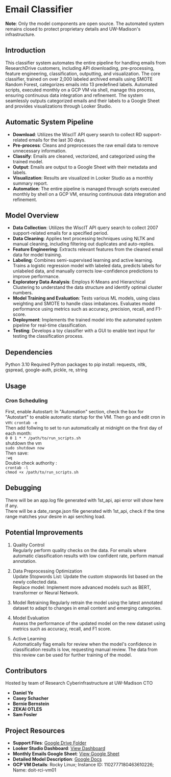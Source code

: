 # Email Classifier
**Note**: Only the model components are open source. The automated system remains closed to protect proprietary details and UW-Madison's infrastructure.

## Introduction
This classifier system automates the entire pipeline for handling emails from ResearchDrive customers, including API downloading, pre-processing, feature engineering, classification, outputting, and visualization. The core classifier, trained on over 2,000 labeled archived emails using SMOTE Random Forest, categorizes emails into 13 predefined labels. Automated scripts, executed monthly on a GCP VM via shell, manage this process, ensuring continuous data integration and refinement. The system seamlessly outputs categorized emails and their labels to a Google Sheet and provides visualizations through Looker Studio.



## Automatic System Pipeline
- **Download**: Utilizes the WiscIT API query search to collect RD support-related emails for the last 30 days.
- **Pre-process**: Cleans and preprocesses the raw email data to remove unnecessary information.
- **Classify**: Emails are cleaned, vectorized, and categorized using the trained model.
- **Output**: Emails are output to a Google Sheet with their metadata and labels.
- **Visualization**: Results are visualized in Looker Studio as a monthly summary report.
- **Automation**: The entire pipeline is managed through scripts executed monthly by shell on a GCP VM, ensuring continuous data integration and refinement.

## Model Overview
- **Data Collection**: Utilizes the WiscIT API query search to collect 2007 support-related emails for a specified period.
- **Data Cleaning**: Applies text processing techniques using NLTK and manual cleaning, including filtering out duplicates and auto-replies.
- **Feature Engineering**: Extracts relevant features from the cleaned email data for model training.
- **Labeling**: Combines semi-supervised learning and active learning. Trains a logistic regression model with labeled data, predicts labels for unlabeled data, and manually corrects low-confidence predictions to improve performance.
- **Exploratory Data Analysis**: Employs K-Means and Hierarchical Clustering to understand the data structure and identify optimal cluster numbers.
- **Model Training and Evaluation**: Tests various ML models, using class weighting and SMOTE to handle class imbalances. Evaluates model performance using metrics such as accuracy, precision, recall, and F1-score.
- **Deployment**: Implements the trained model into the automated system pipeline for real-time classification.
- **Testing**: Develops a toy classifier with a GUI to enable text input for testing the classification process.


## Dependencies
Python 3.10
Required Python packages to pip install: requests, nltk, gspread, google-auth, pickle, re, string

## Usage

### Cron Scheduling
First, enable Autostart: In "Automation" section, check the box for "Autostart" to enable automatic startup for the VM.
Then go and edit cron in vm:
`crontab -e`  
Then add follwing to set to run automatically at midnight on the first day of each month:  
`0 0 1 * * /path/to/run_scripts.sh`  
shutdown the vm  
`sudo shutdown now`  
Then save:  
`:wq`  
Double check authority :  
`crontab -l`  
`chmod +x /path/to/run_scripts.sh`

## Debugging

There will be an app.log file generated with 1st_api, api error will show here if any.  
There will be a date_range.json file generated with 1st_api, check if the time range matches your desire in api serching load.

## Potential Improvements
1. Quality Control   
Regularly perform quality checks on the data. For emails where automatic classification results with low confident rate, perform manual annotation.

2. Data Preprocessing Optimization  
Update Stopwords List: Update the custom stopwords list based on the newly collected data.  
Replace model: Implement more advanced models such as BERT, transformer or Neural Network.

3. Model Retraining
Regularly retrain the model using the latest annotated dataset to adapt to changes in email content and emerging categories.

4. Model Evaluation  
Assess the performance of the updated model on the new dataset using metrics such as accuracy, recall, and F1 score.

5. Active Learning  
Automatically flag emails for review when the model's confidence in classification results is low, requesting manual review. The data from this review can be used for further training of the model.


## Contributors
Hosted by team of Research Cyberinfrastructure at UW-Madison CTO
- **Daniel Ye**
- **Casey Schacher** 
- **Bernie Bernstein**
- **ZEKAI OTLES** 
- **Sam Fosler**

## Project Resources
- **Support Files**: [Google Drive Folder](https://drive.google.com/drive/u/1/folders/1Z4pYzs5GwdmJ45PrAhQ3ljAhrYO1jXDC)
- **Looker Studio Dashboard**: [View Dashboard](https://lookerstudio.google.com/u/1/reporting/a83f9c32-c6f1-44b0-a2bc-31e258d943e1/page/oIrvD)
- **Monthly Emails Google Sheet**: [View Google Sheet](https://docs.google.com/spreadsheets/u/1/d/1YzhjixsGiazThC5dxD1d6tE7TpeF1NcV0fRusegtOgQ/edit?usp=drive_web&ouid=116239248667180049470)
- **Detailed Model Description**: [Google Docs](https://docs.google.com/document/d/1J7x77BfacRxQpYYlaHieyMWikch25IBx/edit?rtpof=true)
- **GCP VM Details**: Rocky Linux; Instance ID: 1102777180463610226; Name: doit-rci-vm01



